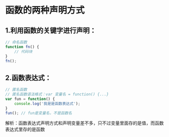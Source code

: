 # 函数的两种声明方式

## 1.利用函数的关键字进行声明：

```javaScript
// 命名函数
function fn() {
    // 代码块
}
fn();
```

## 2.函数表达式：

```javaScript
// 匿名函数
// 匿名函数语法格式：var 变量名 = function() {...}
var fun = function() {
    console.log('我是是函数表达式');
}
fun(); // fun是变量名，不是函数名
```

解析：函数表达式声明方式和声明变量差不多，只不过变量里面存的是值，而函数表达式里存的是函数